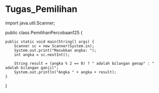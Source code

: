 # Tugas_Pemilihan
import java.util.Scanner;

public class PemilihanPercobaan125 {

    public static void main(String[] args) {
        Scanner sc = new Scanner(System.in);
        System.out.print("Masukkan angka: ");
        int angka = sc.nextInt();

        String result = (angka % 2 == 0) ? " adalah bilangan genap" : " adalah bilangan ganjil";
        System.out.println("Angka " + angka + result);
    }
}

